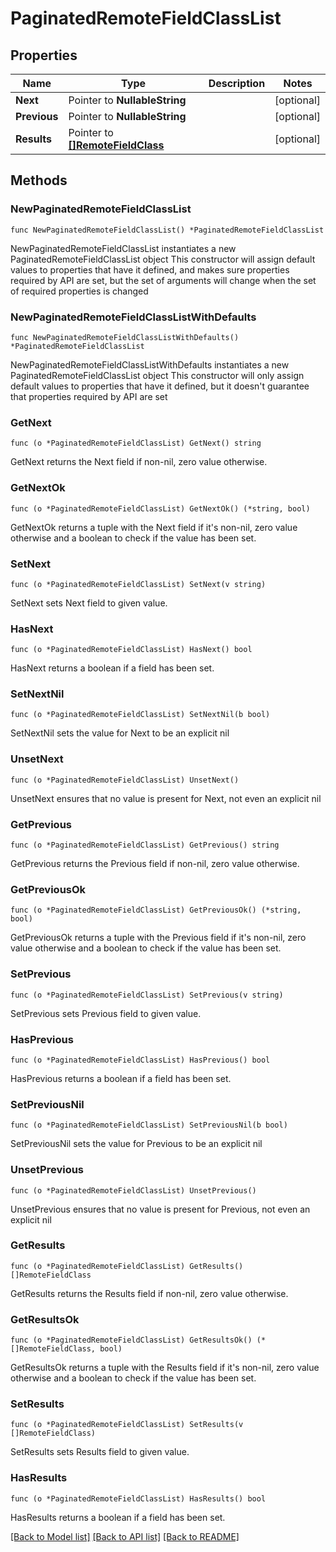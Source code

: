 # PaginatedRemoteFieldClassList

## Properties

Name | Type | Description | Notes
------------ | ------------- | ------------- | -------------
**Next** | Pointer to **NullableString** |  | [optional] 
**Previous** | Pointer to **NullableString** |  | [optional] 
**Results** | Pointer to [**[]RemoteFieldClass**](RemoteFieldClass.md) |  | [optional] 

## Methods

### NewPaginatedRemoteFieldClassList

`func NewPaginatedRemoteFieldClassList() *PaginatedRemoteFieldClassList`

NewPaginatedRemoteFieldClassList instantiates a new PaginatedRemoteFieldClassList object
This constructor will assign default values to properties that have it defined,
and makes sure properties required by API are set, but the set of arguments
will change when the set of required properties is changed

### NewPaginatedRemoteFieldClassListWithDefaults

`func NewPaginatedRemoteFieldClassListWithDefaults() *PaginatedRemoteFieldClassList`

NewPaginatedRemoteFieldClassListWithDefaults instantiates a new PaginatedRemoteFieldClassList object
This constructor will only assign default values to properties that have it defined,
but it doesn't guarantee that properties required by API are set

### GetNext

`func (o *PaginatedRemoteFieldClassList) GetNext() string`

GetNext returns the Next field if non-nil, zero value otherwise.

### GetNextOk

`func (o *PaginatedRemoteFieldClassList) GetNextOk() (*string, bool)`

GetNextOk returns a tuple with the Next field if it's non-nil, zero value otherwise
and a boolean to check if the value has been set.

### SetNext

`func (o *PaginatedRemoteFieldClassList) SetNext(v string)`

SetNext sets Next field to given value.

### HasNext

`func (o *PaginatedRemoteFieldClassList) HasNext() bool`

HasNext returns a boolean if a field has been set.

### SetNextNil

`func (o *PaginatedRemoteFieldClassList) SetNextNil(b bool)`

 SetNextNil sets the value for Next to be an explicit nil

### UnsetNext
`func (o *PaginatedRemoteFieldClassList) UnsetNext()`

UnsetNext ensures that no value is present for Next, not even an explicit nil
### GetPrevious

`func (o *PaginatedRemoteFieldClassList) GetPrevious() string`

GetPrevious returns the Previous field if non-nil, zero value otherwise.

### GetPreviousOk

`func (o *PaginatedRemoteFieldClassList) GetPreviousOk() (*string, bool)`

GetPreviousOk returns a tuple with the Previous field if it's non-nil, zero value otherwise
and a boolean to check if the value has been set.

### SetPrevious

`func (o *PaginatedRemoteFieldClassList) SetPrevious(v string)`

SetPrevious sets Previous field to given value.

### HasPrevious

`func (o *PaginatedRemoteFieldClassList) HasPrevious() bool`

HasPrevious returns a boolean if a field has been set.

### SetPreviousNil

`func (o *PaginatedRemoteFieldClassList) SetPreviousNil(b bool)`

 SetPreviousNil sets the value for Previous to be an explicit nil

### UnsetPrevious
`func (o *PaginatedRemoteFieldClassList) UnsetPrevious()`

UnsetPrevious ensures that no value is present for Previous, not even an explicit nil
### GetResults

`func (o *PaginatedRemoteFieldClassList) GetResults() []RemoteFieldClass`

GetResults returns the Results field if non-nil, zero value otherwise.

### GetResultsOk

`func (o *PaginatedRemoteFieldClassList) GetResultsOk() (*[]RemoteFieldClass, bool)`

GetResultsOk returns a tuple with the Results field if it's non-nil, zero value otherwise
and a boolean to check if the value has been set.

### SetResults

`func (o *PaginatedRemoteFieldClassList) SetResults(v []RemoteFieldClass)`

SetResults sets Results field to given value.

### HasResults

`func (o *PaginatedRemoteFieldClassList) HasResults() bool`

HasResults returns a boolean if a field has been set.


[[Back to Model list]](../README.md#documentation-for-models) [[Back to API list]](../README.md#documentation-for-api-endpoints) [[Back to README]](../README.md)


